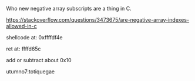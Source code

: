 Who new negative array subscripts are a thing in C.

https://stackoverflow.com/questions/3473675/are-negative-array-indexes-allowed-in-c

shellcode at: 0xffffdf4e

ret at: ffffd65c

add or subtract about 0x10

utumno7:totiquegae

